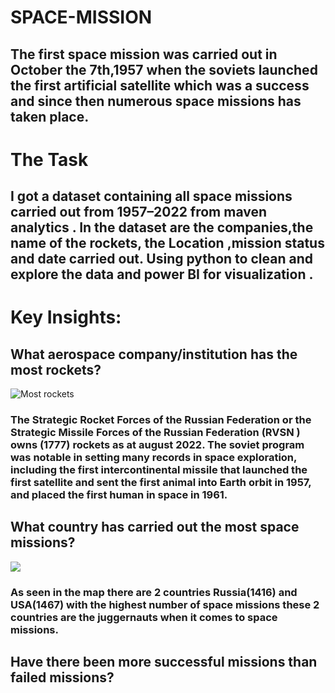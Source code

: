 # SPACE-MISSION
## The first space mission was carried out in October the 7th,1957 when the soviets launched the first artificial satellite which was a success and since then numerous space missions has taken place.
# The Task
## I got a dataset containing all space missions carried out from 1957–2022 from maven analytics . In the dataset are the companies,the name of the rockets, the Location ,mission status and date carried out. Using python to clean and explore the data and power BI for visualization .
# Key Insights:
## What aerospace company/institution has the most rockets?
![Most rockets](
https://github.com/vickkycodes/SPACE-MISSION/assets/103611857/d6fa559e-5f47-4ec8-9a32-8a8e70f26e20)
### The Strategic Rocket Forces of the Russian Federation or the Strategic Missile Forces of the Russian Federation (RVSN ) owns (1777) rockets as at august 2022. The soviet program was notable in setting many records in space exploration, including the first intercontinental missile that launched the first satellite and sent the first animal into Earth orbit in 1957, and placed the first human in space in 1961.
## What country has carried out the most space missions?
![](https://github.com/vickkycodes/SPACE-MISSION/assets/103611857/8ae21c34-c1eb-4c09-aba5-d03bd4499d5a)
### As seen in the map there are 2 countries Russia(1416) and USA(1467) with the highest number of space missions these 2 countries are the juggernauts when it comes to space missions.
## Have there been more successful missions than failed missions?
